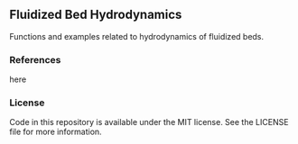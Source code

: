 ## Fluidized Bed Hydrodynamics

Functions and examples related to hydrodynamics of fluidized beds.

### References

here

### License

Code in this repository is available under the MIT license. See the LICENSE file for more information.
